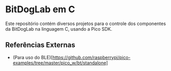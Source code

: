 # BitDogLab em C

Este repositório contém diversos projetos para o controle dos componentes da BitDogLab na linguagem C, usando a Pico SDK.

## Referências Externas
- (Para uso do BLE)[https://github.com/raspberrypi/pico-examples/tree/master/pico_w/bt/standalone]

